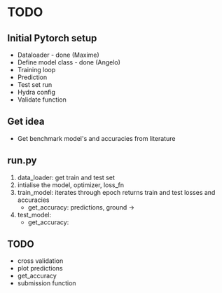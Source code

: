 # TODO

## Initial Pytorch setup

- Dataloader - done (Maxime)
- Define model class - done (Angelo)
- Training loop
- Prediction
- Test set run
- Hydra config
- Validate function

## Get idea
- Get benchmark model's and accuracies from literature


## run.py

1. data_loader: get train and test set
2. intialise the model, optimizer, loss_fn
3. train_model: iterates through epoch
    returns train and test losses and accuracies
    - get_accuracy: predictions, ground -> 
3. test_model: 
    - get_accuracy: 


## TODO
- cross validation
- plot predictions 
- get_accuracy
- submission function
